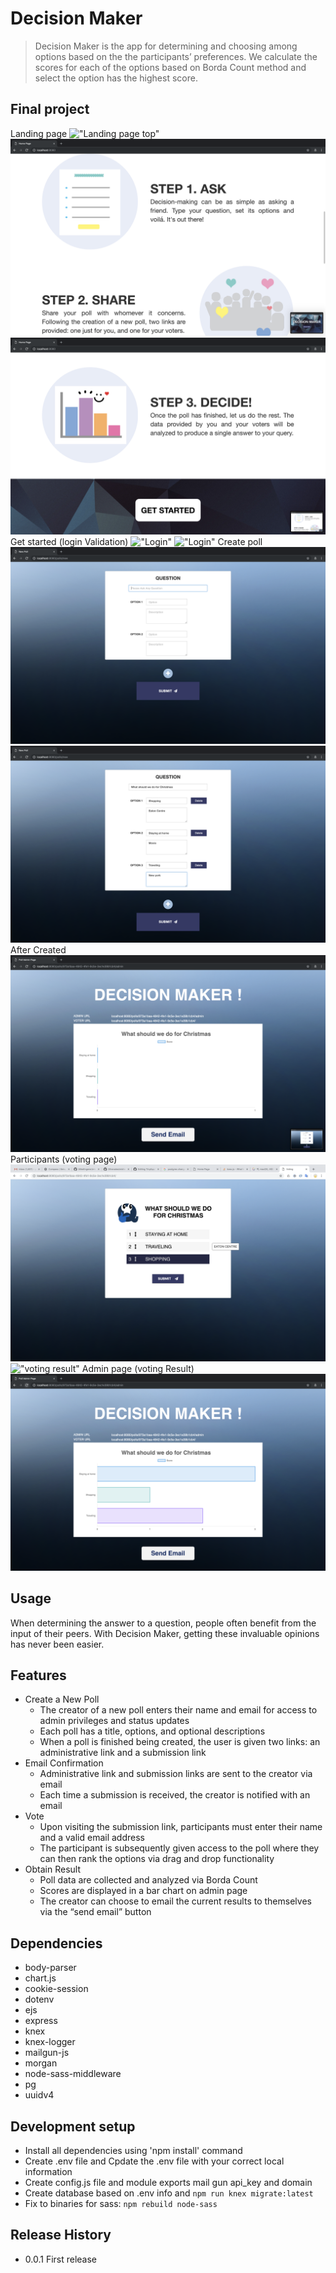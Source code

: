 # Decision Maker
> Decision Maker is the app for determining and choosing among options based on the the participants’ preferences. We calculate the scores for each of the options based on Borda Count method and select the option has the highest score.

## Final project

Landing page
!["Landing page top"](https://github.com/Ethenalee/midterm-decision-maker/blob/master/Screetshot/Landing.png?raw=true)
!["Landing page middle"](https://github.com/Ethenalee/midterm-decision-maker/blob/master/Screetshot/Landing2.png?raw=true)
!["Landing page bottom"](https://github.com/Ethenalee/midterm-decision-maker/blob/master/Screetshot/Landing3.png?raw=true)
Get started (login Validation)
!["Login"](https://github.com/Ethenalee/midterm-decision-maker/blob/master/Screetshot/login%20Validation1.png?raw=true)
!["Login"](https://github.com/Ethenalee/midterm-decision-maker/blob/master/Screetshot/login%20Validation2.png?raw=true)
Create poll
!["option main"](https://github.com/Ethenalee/midterm-decision-maker/blob/master/Screetshot/Option%20main.png?raw=true)
!["option filled"](https://github.com/Ethenalee/midterm-decision-maker/blob/master/Screetshot/Admin%20option.png?raw=true)
After Created
!["admin page"](https://github.com/Ethenalee/midterm-decision-maker/blob/master/Screetshot/After%20Create.png?raw=true)
Participants (voting page)
!["voting page"](https://github.com/Ethenalee/midterm-decision-maker/blob/master/Screetshot/Voting.png?raw=true)
!["voting result"](https://github.com/Ethenalee/midterm-decision-maker/blob/master/Screetshot/After%20Voting.png?raw=true)
Admin page (voting Result)
!["voting result"](https://github.com/Ethenalee/midterm-decision-maker/blob/master/Screetshot/Voting%20Result.png?raw=true)





## Usage

When determining the answer to a question, people often benefit from the input of their peers. With Decision Maker, getting these invaluable opinions has never been easier.

## Features
* Create a New Poll
  * The creator of a new poll enters their name and email for access to admin privileges and status updates
  * Each poll has a title, options, and optional descriptions
  * When a poll is finished being created, the user is given two links: an administrative link and a submission link
* Email Confirmation
  * Administrative link and submission links are sent to the creator via email
  * Each time a submission is received, the creator is notified with an email
* Vote
  * Upon visiting the submission link, participants must enter their name and a valid email address
  * The participant is subsequently given access to the poll where they can then rank the options via drag and drop functionality
* Obtain Result
  * Poll data are collected and analyzed via Borda Count
  * Scores are displayed in a bar chart on admin page
  * The creator can choose to email the current results to themselves via the “send email” button 

## Dependencies

- body-parser
- chart.js
- cookie-session
- dotenv
- ejs
- express
- knex
- knex-logger
- mailgun-js
- morgan
- node-sass-middleware
- pg
- uuidv4

## Development setup

- Install all dependencies using 'npm install' command
- Create .env file and Cpdate the .env file with your correct local information
- Create config.js file and module exports mail gun api_key and domain
- Create database based on .env info and `npm run knex migrate:latest`
- Fix to binaries for sass: `npm rebuild node-sass`


## Release History

* 0.0.1 First release
